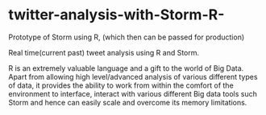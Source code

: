 # twitter-analysis-with-Storm-R-
Prototype of Storm using R, (which then can be passed for production)

Real time(current past) tweet analysis using R and Storm. 

R is an extremely valuable language and a gift to the world of Big Data. Apart from allowing high level/advanced analysis of various different types of data, it provides the ability to work from within the comfort of the environment to interface, interact with various different Big data tools such Storm and hence can easily scale and overcome its memory limitations. 
